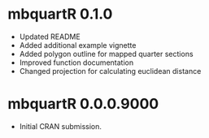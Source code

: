 # mbquartR 0.1.0

- Updated README
- Added additional example vignette
- Added polygon outline for mapped quarter sections
- Improved function documentation
- Changed projection for calculating euclidean distance

# mbquartR  0.0.0.9000

- Initial CRAN submission.
